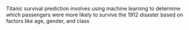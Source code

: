Titanic survival prediction involves using machine learning to determine which passengers were more likely to survive the 1912 disaster based on factors like age, gender, and class

